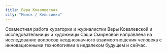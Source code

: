 ```yaml
---
title: Вера Ковалевская
city: "Минск / Хельсинки"
---
```


Совместная работа кураторки и журналистки Веры Ковалевской и исследовательницы и художницы Саши Смирновой направлена на исследование вопросов неоднозначного взаимоотношения человека с инновационными технологиями в недалеком будущем и сейчас. 
